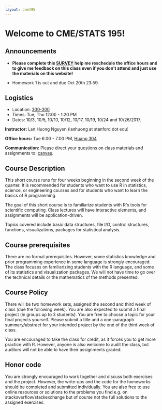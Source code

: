 ```yaml
---
layout: cme195
---
```


# [](#welcome) Welcome to CME/STATS 195!


## [](#announcements) Announcements

* **Please complete this [SURVEY](https://goo.gl/forms/MBhy2VFXrxuxWv5I3) help
me reschedule the office hours and to give me feedback on this class even
if you don't attend and just use the materials on this website!**

* Homework 1 is out and due Oct 20th 23:59.

## [](#logistics) Logistics

* Location: [300-300](https://campus-map.stanford.edu/?id=01-300&lat=37.42636354&lng=-122.16968483&zoom=17&srch=300-300)
* Times: Tue, Thu 12:00 - 1:20 PM
* Dates:  10/3, 10/5, 10/10, 10/12, 10/17, 10/19, 10/24 and 10/26/2017.

**Instructor:** Lan Huong Nguyen (lanhuong at stanford dot edu)

**Office hours:** Tue 6:00 - 7:00 PM, [Huang 304](https://campus-map.stanford.edu/?id=04-080&lat=37.42787956&lng=-122.17429865&zoom=17&srch=huang%20304)

**Communication:** Please direct your questions on class materials and
assignments to: [canvas](https://canvas.stanford.edu).

## [](#course) Course Description

This short course runs for four weeks beginning in the second week of the
quarter. It is recommended for students who want to use R in statistics,
science, or engineering courses and for students who want to learn the basics of
R programming.

The goal of this short course is to familiarize students with R's tools for
scientific computing. Class lectures will have interactive elements, and
assignments will be application-driven.

Topics covered include basic data structures, file I/O, control structures,
functions, visualizations, packages for statistical analysis.


## [](#logistics) Course prerequisites

There are no formal prerequisites. However, some statistics knowledge and prior
programming experience in some language is strongly encouraged. The class
focuses on familiarizing students with the R language, and some of its
statistics and visualization packages. We will not have time to go over the
technical details or the mathematics of the methods presented.

## [](#logistics) Course Policy

There will be two homework sets, assigned the second and third week of class
(due the following week). You are also expected to submit a final project (in
groups up to 3 students). You are free to choose a topic for your final projects
yourself. Please submit a title and a one-paragraph summary/abstract for your
intended project by the end of the third week of class.

You are encouraged to take the class for credit, as it forces you to get more
practice with R. However, anyone is also welcome to audit the class, but
auditors will not be able to have their assignments graded.

## [](#logistics) Honor code

You are strongly encouraged to work together and discuss both exercises and the
project. However, the write-ups and the code for the homeworks should be
completed and submitted individually. You are also free to use online resources
or solutions to the problems you find e.g. on stackoverflow/stackexchange but of
course not the full solutions to the assigned exercises.
